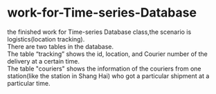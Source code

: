 # work-for-Time-series-Database
the finished work for Time-series Database class,the scenario is logistics(location tracking).  
There are two tables in the database.  
The table “tracking” shows the id, location, and Courier number of the delivery at a certain time.  
The table "couriers" shows the information of the couriers from one station(like the station in Shang Hai) who got a particular shipment at a particular time.
